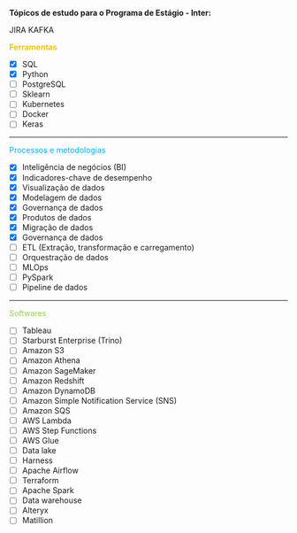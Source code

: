 **Tópicos de estudo para o Programa de Estágio - Inter:**

JIRA
KAFKA

<span style="font-weight:bold; color:#ffc000">Ferramentas</span>

- [x] SQL
- [x] Python
- [ ] PostgreSQL
- [ ] Sklearn
- [ ] Kubernetes
- [ ] Docker
- [ ] Keras
---
<span style="color:#00b0f0">Processos e metodologias</span>

- [x] Inteligência de negócios (BI)
- [x] Indicadores-chave de desempenho
- [x] Visualização de dados
- [x] Modelagem de dados
- [x] Governança de dados
- [x] Produtos de dados
- [x] Migração de dados
- [x] Governança de dados
- [ ] ETL (Extração, transformação e carregamento)
- [ ] Orquestração de dados
- [ ] MLOps
- [ ] PySpark
- [ ] Pipeline de dados
---
<span style="color:#92d050">Softwares</span>

- [ ] Tableau
- [ ]  Starburst Enterprise (Trino)
- [ ] Amazon S3
- [ ] Amazon Athena
- [ ] Amazon SageMaker
- [ ] Amazon Redshift
- [ ] Amazon DynamoDB
- [ ] Amazon Simple Notification Service (SNS)
- [ ] Amazon SQS
- [ ] AWS Lambda
- [ ] AWS Step Functions
- [ ] AWS Glue
- [ ] Data lake
- [ ] Harness
- [ ] Apache Airflow
- [ ] Terraform
- [ ] Apache Spark
- [ ] Data warehouse
- [ ] Alteryx
- [ ] Matillion